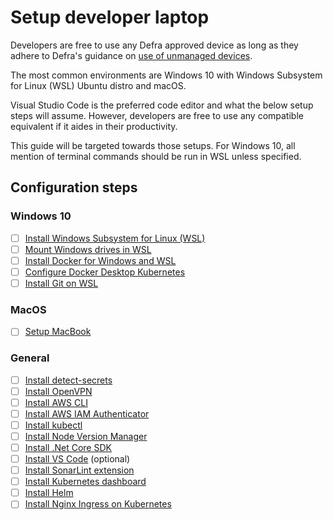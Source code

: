 # Setup developer laptop
Developers are free to use any Defra approved device as long as they adhere to Defra's guidance on [use of unmanaged devices](https://github.com/DEFRA/software-development-standards/blob/master/guides/unmanaged_devices.md). 

The most common environments are Windows 10 with Windows Subsystem for Linux (WSL) Ubuntu distro and macOS.

Visual Studio Code is the preferred code editor and what the below setup steps will assume.  However, developers are free to use any compatible equivalent if it aides in their productivity.

This guide will be targeted towards those setups. For Windows 10, all mention of terminal commands should be run in WSL unless specified.

## Configuration steps
### Windows 10
- [ ] [Install Windows Subsystem for Linux (WSL)](install-wsl.md)
- [ ] [Mount Windows drives in WSL](mount-windows-drives-in-wsl.md)
- [ ] [Install Docker for Windows and WSL](install-docker-for-windows-and-wsl.md)
- [ ] [Configure Docker Desktop Kubernetes](configure-docker-desktop-kubernetes.md)
- [ ] [Install Git on WSL](install-git-on-wsl.md)

### MacOS
- [ ] [Setup MacBook](setup-macbook.md)

### General
- [ ] [Install detect-secrets](install-detect-secrets.md)
- [ ] [Install OpenVPN](install-openvpn.md)
- [ ] [Install AWS CLI](install-aws-cli.md)
- [ ] [Install AWS IAM Authenticator](install-aws-iam-authenticator.md)
- [ ] [Install kubectl](install-kubectl.md)
- [ ] [Install Node Version Manager](install-node-version-manager.md)
- [ ] [Install .Net Core SDK](install-dotnet-sdk.md)
- [ ] [Install VS Code](install-vs-code.md) (optional)
- [ ] [Install SonarLint extension](install-sonarlint.md)
- [ ] [Install Kubernetes dashboard](install-kubernetes-dashboard.md)
- [ ] [Install Helm](installing-helm.md)
- [ ] [Install Nginx Ingress on Kubernetes](configure-nginx-ingress-controller.md)
